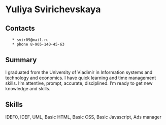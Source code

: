 # Yuliya Svirichevskaya
## Contacts
       * svir09@mail.ru
	   * phone 8-905-140-45-63
## Summary
I graduated from the University of Vladimir in Information systems and technology and economics. I have quick learning and time management skills. I’m attentive, prompt, accurate, disciplined. 
I’m ready to get new knowledge and skills.
## Skills
IDEF0, IDEF, UML, Basic HTML, Basic CSS, Basic Javascript, Ads manager


